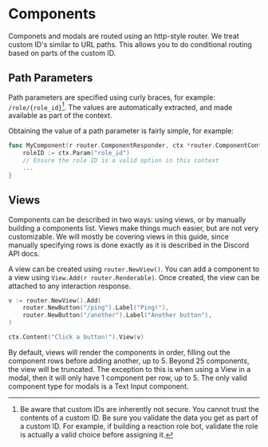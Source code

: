 # Components

Componets and modals are routed using an http-style router.  We treat custom ID's similar to URL paths.  This allows you to do conditional routing based on parts of the custom ID.

## Path Parameters

Path parameters are specified using curly braces, for example: `/role/{role_id}`[^unsecure]. The values are automatically extracted, and made available as part of the context.

Obtaining the value of a path parameter is fairly simple, for example:
```go
func MyComponent(r router.ComponentResponder, ctx *router.ComponentContext) {
    roleID := ctx.Param("role_id")
    // Ensure the role ID is a valid option in this context
    ...
}
```

## Views

Components can be described in two ways: using views, or by manually building a components list.  Views make things much easier, but are not very customizable.  We will mostly be covering views in this guide, since manually specifying rows is done exactly as it is described in the Discord API docs.

A view can be created using `router.NewView()`.  You can add a component to a view using `View.Add(r router.Renderable)`.  Once created, the view can be attached to any interaction response.
```go
v := router.NewView().Add(
    router.NewButton("/ping").Label("Ping!"),
    router.NewButton("/another").Label("Another button"),
)

ctx.Content("Click a button!").View(v)
```

By default, views will render the components in order, filling out the component rows before adding another, up to 5.  Beyond 25 components, the view will be truncated.  The exception to this is when using a View in a modal, then it will only have 1 component per row, up to 5.  The only valid component type for modals is a Text Input component.

[^unsecure]: Be aware that custom IDs are inherently not secure.  You cannot trust the contents of a custom ID.  Be sure you validate the data you get as part of a custom ID.  For example, if building a reaction role bot, validate the role is actually a valid choice before assigning it.